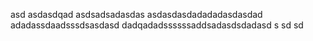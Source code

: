 asd
asdasdqad
asdsadsadasdas
asdasdasdadadadasdasdad
adadassdaadsssdsasdasd
dadqadadssssssaddsadasdsdadasd
s
sd
sd
